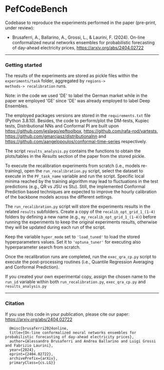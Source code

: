 # PefCodeBench

Codebase to reproduce the experiments performed in the paper (pre-print, under review):

- Brusaferri, A., Ballarino, A., Grossi, L., & Laurini, F. (2024). On-line conformalized neural networks ensembles for probabilistic forecasting of day-ahead electricity prices, https://arxiv.org/abs/2404.02722

---

### Getting started

The results of the experiments are stored as pickle files within the <code>experiments/task</code> folder, 
aggregated by <code>regions-> methods-> recalibration</code> runs. 

Note: in the code we used 'DE' to label the German market while in the paper we employed 'GE' since 'DE' was already employed to label Deep Ensembles.

The employed packages versions are stored in the <code>requirements.txt</code> file (Python 3.8.10). Besides, the code to perform/plot the DM-tests, Kupiec tests, Distributional NNs and Conformal PI are built upon https://github.com/jeslago/epftoolbox, https://github.com/rafa-rod/vartests, https://github.com/gmarcjasz/distributionalnn and https://github.com/aangelopoulos/conformal-time-series respectively.  

The script <code>results_analysis.py</code> contains the functions to obtain the plots/tables in the *Results* section of the paper from the stored pickle.

To execute the recalibration experiments from scratch (i.e., models re-training), open the <code>run_recalibration.py</code> script,
select the dataset to execute in the <code>PF_task_name</code> variable and run the script.
Specific local minima reached by the training algorithm may lead to fluctuations in the test predictions (e.g., QR vs JSU vs Stu). 
Still, the implemented Conformal Prediction based techniques are expected to improve the hourly calibration of the backbone models across the different settings. 

The <code>run_recalibration.py</code> script will store the experiments results in the related <code>results</code> subfolders.
Create a copy of the <code>recalib_opt_grid_1_(1-4)</code> folders by defining a new name (e.g., <code>my_recalib_opt_grid_1_(1-4)</code>) before running the experiments 
to keep the original experiments results, otherwise they will be updated during each run of the script.

Keep the variable <code>hyper_mode</code> set to  <code>'load_tuned'</code> to load the stored hyperparameters values.
Set it to <code>'optuna_tuner'</code> for executing also hyperparameter search from scratch.

Once the recalibration runs are completed, run the <code>exec_qra_cp.py</code> script 
to execute the post-processing routines (i.e., Quantile Regression Averaging and Conformal Prediction).

If you created your own experimental copy, assign the chosen name to the <code>run_id</code> variable within both <code>run_recalibration.py</code>, <code>exec_qra_cp.py</code> and  <code>results_analysis.py</code> 

---

### Citation

If you use this code in your publication, please cite our paper:
https://arxiv.org/abs/2404.02722

      @misc{brusaferri2024online,
      title={On-line conformalized neural networks ensembles for probabilistic forecasting of day-ahead electricity prices}, 
      author={Alessandro Brusaferri and Andrea Ballarino and Luigi Grossi and Fabrizio Laurini},
      year={2024},
      eprint={2404.02722},
      archivePrefix={arXiv},
      primaryClass={cs.LG}}
